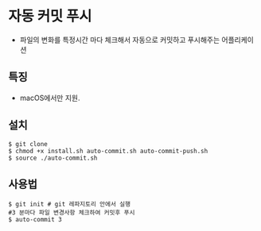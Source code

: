# 자동 커밋 푸시
- 파일의 변화를 특정시간 마다 체크해서 자동으로 커밋하고 푸시해주는 어플리케이션 


## 특징
- macOS에서만 지원.

## 설치
```
$ git clone 
$ chmod +x install.sh auto-commit.sh auto-commit-push.sh
$ source ./auto-commit.sh
```

## 사용법
```
$ git init # git 레파지토리 안에서 실행
#3 분마다 파일 변경사항 체크하여 커밋후 푸시 
$ auto-commit 3 
```
